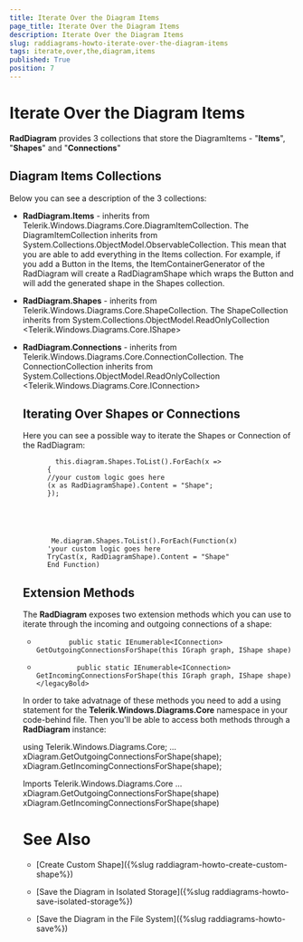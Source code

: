 ```yaml
---
title: Iterate Over the Diagram Items
page_title: Iterate Over the Diagram Items
description: Iterate Over the Diagram Items
slug: raddiagrams-howto-iterate-over-the-diagram-items
tags: iterate,over,the,diagram,items
published: True
position: 7
---
```


# Iterate Over the Diagram Items



__RadDiagram__ provides 3 collections that store the DiagramItems - "__Items__", "__Shapes__" and "__Connections__"
	  

## Diagram Items Collections

Below you can see a description of the 3 collections:

* __RadDiagram.Items__ - inherits from Telerik.Windows.Diagrams.Core.DiagramItemCollection. The DiagramItemCollection
			  inherits from System.Collections.ObjectModel.ObservableCollection<object>. This mean that you are able to add everything in the Items collection. For example, if you add a Button in the Items, the ItemContainerGenerator of the RadDiagram will create a RadDiagramShape which wraps the Button and will add the generated shape in the Shapes collection.
			

* __RadDiagram.Shapes__ - inherits from Telerik.Windows.Diagrams.Core.ShapeCollection. The ShapeCollection inherits from System.Collections.ObjectModel.ReadOnlyCollection <Telerik.Windows.Diagrams.Core.IShape>
			

* __RadDiagram.Connections__ - inherits from Telerik.Windows.Diagrams.Core.ConnectionCollection. The ConnectionCollection inherits from System.Collections.ObjectModel.ReadOnlyCollection <Telerik.Windows.Diagrams.Core.IConnection>
			

## Iterating Over Shapes or Connections

Here you can see a possible way to iterate the Shapes or Connection of the RadDiagram:

	
		    this.diagram.Shapes.ToList().ForEach(x =>
		  {
		  //your custom logic goes here
		  (x as RadDiagramShape).Content = "Shape";
		  });
		  



	
		   Me.diagram.Shapes.ToList().ForEach(Function(x)
		  'your custom logic goes here
		  TryCast(x, RadDiagramShape).Content = "Shape"
		  End Function)
		  



## Extension Methods

The __RadDiagram__ exposes two extension methods which you can use to iterate through the incoming and outgoing connections of a shape:
		

* 
			  public static IEnumerable<IConnection> GetOutgoingConnectionsForShape(this IGraph graph, IShape shape)
			  

* 
				public static IEnumerable<IConnection> GetIncomingConnectionsForShape(this IGraph graph, IShape shape)</legacyBold>
				

In order to take advatnage of these methods you need to add a using statement for the __Telerik.Windows.Diagrams.Core__ namespace in your code-behind file. Then you'll be able to access both methods through a __RadDiagram__ instance:
		

	
using Telerik.Windows.Diagrams.Core;
...
xDiagram.GetOutgoingConnectionsForShape(shape);
xDiagram.GetIncomingConnectionsForShape(shape);
		  



	
Imports Telerik.Windows.Diagrams.Core
...
xDiagram.GetOutgoingConnectionsForShape(shape)
xDiagram.GetIncomingConnectionsForShape(shape)		  
		  



# See Also

 * [Create Custom Shape]({%slug raddiagram-howto-create-custom-shape%})

 * [Save the Diagram in Isolated Storage]({%slug raddiagrams-howto-save-isolated-storage%})

 * [Save the Diagram in the File System]({%slug raddiagrams-howto-save%})
